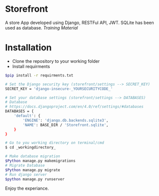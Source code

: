 # Storefront
A store App developed using Django, RESTFul API, JWT.
SQLite has been used as database.
_Training Material_

# Installation
- Clone the repository to your working folder
- Install requirments 
```bash
$pip install -r requirments.txt
```
```bash
# Set the Django security key (storefront/settings --> SECRET_KEY)
SECRET_KEY = 'django-insecure-_YOURSECURITYCODE_'
```
```bash
# Set your database settings (storefront/settings --> DATABASES)
# Database
# https://docs.djangoproject.com/en/4.0/ref/settings/#databases
DATABASES = {
    'default': {
        'ENGINE': 'django.db.backends.sqlite3',
        'NAME': BASE_DIR / 'Storefront.sqlite',
    }
}
```
```bash
# Go to you working directory on terminal/cmd
$ cd _workingdirectory_
```
```bash
# Make database migration 
$Python manage.py makemigrations
# Migrate Database
$Python manage.py migrate
# Run django server
$python manage.py runserver
```
Enjoy the experiance.

